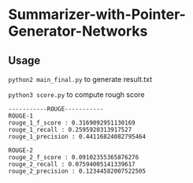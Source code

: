 # Summarizer-with-Pointer-Generator-Networks

## Usage

`python2 main_final.py` to generate result.txt

`python3 score.py` to compute rough score

```
-----------ROUGE-----------
ROUGE-1
rouge_1_f_score : 0.3169092951130169
rouge_1_recall : 0.2595920313917527
rouge_1_precision : 0.44116824082795464

ROUGE-2
rouge_2_f_score : 0.09102355365876276
rouge_2_recall : 0.07594005141339617
rouge_2_precision : 0.12344582007522505
```
